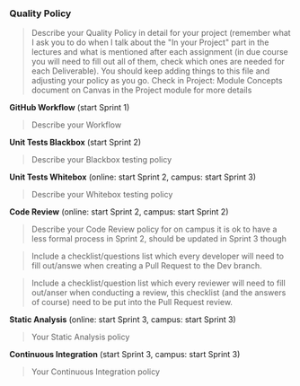 ### Quality Policy
> Describe your Quality Policy in detail for your project (remember what I ask you to do when I talk about the "In your Project" part in the lectures and what is mentioned after each assignment (in due course you will need to fill out all of them, check which ones are needed for each Deliverable). You should keep adding things to this file and adjusting your policy as you go.
> Check in Project: Module Concepts document on Canvas in the Project module for more details 

**GitHub Workflow** (start Sprint 1)
  > Describe your Workflow

**Unit Tests Blackbox** (start Sprint 2)
  > Describe your Blackbox testing policy 

 **Unit Tests Whitebox** (online: start Sprint 2, campus: start Sprint 3)
  > Describe your Whitebox testing policy 

**Code Review** (online: start Sprint 2, campus: start Sprint 2)
  > Describe your Code Review policy for on campus it is ok to have a less formal process in Sprint 2, should be updated in Sprint 3 though

  > Include a checklist/questions list which every developer will need to fill out/answe when creating a Pull Request to the Dev branch. 

  > Include a checklist/question list which every reviewer will need to fill out/anser when conducting a review, this checklist (and the answers of course) need to be put into the Pull Request review.

**Static Analysis**  (online: start Sprint 3, campus: start Sprint 3)
  > Your Static Analysis policy   

**Continuous Integration**  (start Sprint 3, campus: start Sprint 3)
  > Your Continuous Integration policy
